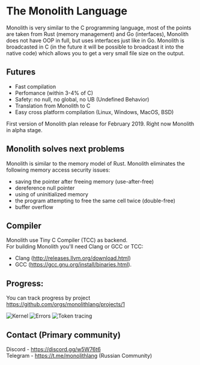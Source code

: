 # The Monolith Language
Monolith is very similar to the C programming language, most of the points are taken from Rust (memory management) and Go (interfaces), Monolith does not have OOP in full, but uses interfaces just like in Go. Monolith is broadcasted in C (in the future it will be possible to broadcast it into the native code) which allows you to get a very small file size on the output.

## Futures
* Fast compilation
* Perfomance (within 3-4% of C)
* Safety: no null, no global, no UB (Undefined Behavior)
* Translation from Monolith to C
* Easy cross platform compilation (Linux, Windows, MacOS, BSD)

First version of Monolith plan release for February 2019. Right now Monolith in alpha stage.

## Monolith solves next problems
Monolith is similar to the memory model of Rust. Monolith eliminates the following memory access security issues:
- saving the pointer after freeing memory (use-after-free)
- dereference null pointer
- using of uninitialized memory
- the program attempting to free the same cell twice (double-free)
- buffer overflow

## Compiler
Monolith use Tiny C Compiler (TCC) as backend.<br>
For building Monolith you'll need Clang or GCC or TCC:
* Clang (http://releases.llvm.org/download.html) 
* GCC (https://gcc.gnu.org/install/binaries.html).

## Progress:
You can track progress by project https://github.com/orgs/monolithlang/projects/1<br>

![Kernel](https://cdn.discordapp.com/attachments/274567887623159808/623438386891587584/unknown.png)
![Errors](https://cdn.discordapp.com/attachments/274567887623159808/623448684079742987/unknown.png)
![Token tracing](https://cdn.discordapp.com/attachments/274567887623159808/623449038464876545/unknown.png)

## Contact (Primary community)
Discord  - https://discord.gg/w5W76t6<br>
Telegram - https://t.me/monolithlang (Russian Community)
